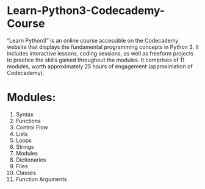 # Learn-Python3-Codecademy-Course

“Learn Python3” is an online course accessible on the Codecademy website that displays the fundamental programming concepts in Python 3. It includes interactive lessons, coding sessions, as well as freeform projects to practice the skills gained throughout the modules. It comprises of 11 modules, worth approximately 25 hours of engagement (approximation of Codecademy).

# Modules:

1.  Syntax
2.  Functions
3.  Control Flow
4.  Lists
5.  Loops
6.  Strings
7.  Modules
8.  Dictionaries
9.  Files
10. Classes
11. Function Arguments
